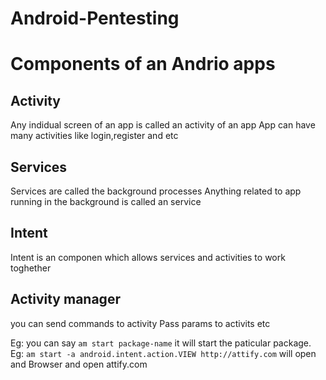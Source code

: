 # Android-Pentesting



# Components of an Andrio apps

## Activity

Any indidual screen of an app is called an activity of an app
App can have many activities
like login,register and etc

## Services

Services are called the background processes
Anything related to app running in the background is called an service

## Intent

Intent is an componen which allows services and activities to work toghether

## Activity manager

you can send commands to activity
Pass params to activits etc 

Eg: you can say ` am start package-name ` it will start the paticular package.
Eg:  `am start -a android.intent.action.VIEW http://attify.com` will open and Browser and open attify.com


